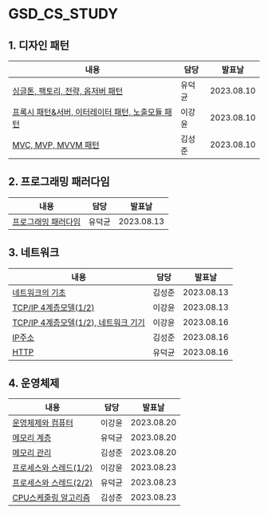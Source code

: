 # GSD_CS_STUDY

## 1. 디자인 패턴

|내용|담당|발표날|
|------|---|---|
|[싱글톤, 팩토리, 전략, 옵저버 패턴](https://github.com/GangSeongDokk/GSD_CS_STUDY/blob/main/1.1%20%EB%94%94%EC%9E%90%EC%9D%B8%20%ED%8C%A8%ED%84%B4/%EB%94%94%EC%9E%90%EC%9D%B8%20%ED%8C%A8%ED%84%B4%201-4.md)|유덕균|2023.08.10|
|[프록시 패턴&서버, 이터레이터 패턴, 노출모듈 패턴](https://github.com/GangSeongDokk/GSD_CS_STUDY/blob/main/1.1%20%EB%94%94%EC%9E%90%EC%9D%B8%20%ED%8C%A8%ED%84%B4/%EB%94%94%EC%9E%90%EC%9D%B8%20%ED%8C%A8%ED%84%B4%205-7.md)|이강윤|2023.08.10|
|[MVC, MVP, MVVM 패턴](https://github.com/GangSeongDokk/GSD_CS_STUDY/blob/main/1.1%20%EB%94%94%EC%9E%90%EC%9D%B8%20%ED%8C%A8%ED%84%B4/%EB%94%94%EC%9E%90%EC%9D%B8%20%ED%8C%A8%ED%84%B4%201-4.md)|김성준|2023.08.10|

## 2. 프로그래밍 패러다임

|내용|담당|발표날|
|---|---|---|
|[프로그래밍 패러다임](https://github.com/GangSeongDokk/GSD_CS_STUDY/blob/main/2.%20%ED%94%84%EB%A1%9C%EA%B7%B8%EB%9E%98%EB%B0%8D%20%ED%8C%A8%EB%9F%AC%EB%8B%A4%EC%9E%84/%ED%94%84%EB%A1%9C%EA%B7%B8%EB%9E%98%EB%B0%8D%20%ED%8C%A8%EB%9F%AC%EB%8B%A4%EC%9E%84.md)|유덕균|2023.08.13|


## 3. 네트워크

|내용|담당|발표날|
|---|---|---|
|[네트워크의 기초](https://github.com/GangSeongDokk/GSD_CS_STUDY/blob/main/3.%20%EB%84%A4%ED%8A%B8%EC%9B%8C%ED%81%AC/%EB%84%A4%ED%8A%B8%EC%9B%8C%ED%81%AC%EC%9D%98%20%EA%B8%B0%EC%B4%88.md)|김성준|2023.08.13|
|[TCP/IP 4계층모델(1/2)](https://github.com/GangSeongDokk/GSD_CS_STUDY/blob/main/3.%20%EB%84%A4%ED%8A%B8%EC%9B%8C%ED%81%AC/%EA%B3%84%EC%B8%B5%EA%B5%AC%EC%A1%B0.md)|이강윤|2023.08.13|
|[TCP/IP 4계층모델(1/2), 네트워크 기기](https://github.com/GangSeongDokk/GSD_CS_STUDY/blob/main/3.%20%EB%84%A4%ED%8A%B8%EC%9B%8C%ED%81%AC/%EB%84%A4%ED%8A%B8%EC%9B%8C%ED%81%AC%20%EA%B8%B0%EA%B8%B0.md)|이강윤|2023.08.16|
|[IP주소](https://github.com/GangSeongDokk/GSD_CS_STUDY/blob/main/3.%20%EB%84%A4%ED%8A%B8%EC%9B%8C%ED%81%AC/IP%EC%A3%BC%EC%86%8C.md)|김성준|2023.08.16|
|[HTTP](https://github.com/GangSeongDokk/GSD_CS_STUDY/blob/main/3.%20%EB%84%A4%ED%8A%B8%EC%9B%8C%ED%81%AC/HTTP.md)|유덕균|2023.08.16|

## 4. 운영체제

|내용|담당|발표날|
|---|---|---|
|[운영체제와 컴퓨터](https://github.com/GangSeongDokk/GSD_CS_STUDY/blob/main/4.%20%EC%9A%B4%EC%98%81%EC%B2%B4%EC%A0%9C/%EC%9A%B4%EC%98%81%EC%B2%B4%EC%A0%9C%EC%99%80%20%EC%BB%B4%ED%93%A8%ED%84%B0.md)|이강윤|2023.08.20|
|[메모리 계층](https://github.com/GangSeongDokk/GSD_CS_STUDY/blob/main/4.%20%EC%9A%B4%EC%98%81%EC%B2%B4%EC%A0%9C/%EB%A9%94%EB%AA%A8%EB%A6%AC%20%EA%B3%84%EC%B8%B5.md)|유덕균|2023.08.20|
|[메모리 관리](https://github.com/GangSeongDokk/GSD_CS_STUDY/blob/main/4.%20%EC%9A%B4%EC%98%81%EC%B2%B4%EC%A0%9C/%EB%A9%94%EB%AA%A8%EB%A6%AC%20%EA%B4%80%EB%A6%AC.md)|김성준|2023.08.20|
|[프로세스와 스레드(1/2)](./4.%20%EC%9A%B4%EC%98%81%EC%B2%B4%EC%A0%9C/%ED%94%84%EB%A1%9C%EC%84%B8%EC%8A%A4%EC%99%80%20%EC%8A%A4%EB%A0%88%EB%93%9C1.md)|이강윤|2023.08.23|
|[프로세스와 스레드(2/2)]()|유덕균|2023.08.23|
|[CPU스케줄링 알고리즘]()|김성준|2023.08.23|

